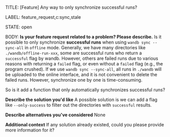 TITLE:
[Feature] Any way to only synchronize successful runs?

LABEL:
feature_request,c:sync,stale

STATE:
open

BODY:
**Is your feature request related to a problem? Please describe.**
Is it possible to only synchronize **successful runs** when using ```wandb sync --sync-all``` in ```offline``` mode. Generally, we have many directories like ```./wandb/offline-run-xxx```, some are successful runs who return a ```successful``` flag by wandb. However, others are failed runs due to various reasons with returning a ```failed``` flag, or even without a ```failed``` flag (e.g., the program crushed). If we use ```wandb sync --sync-all```, all runs in ```./wandb``` will be uploaded to the online interface, and it is not convenient to delete the failed runs. However, synchronize one by one is time-consuming.

So is it add a function that only automatically synchronizes successful runs?

**Describe the solution you'd like**
A possible solution is we can add a flag like ```--only-success``` to filter  out the directories with ```successful``` results.

**Describe alternatives you've considered**
None

**Additional context**
If any solution already existed, could you please provide more information for it?


